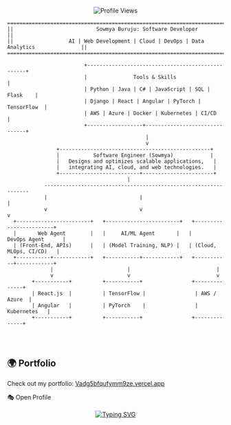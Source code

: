 <p align="center">
	<img src="https://komarev.com/ghpvc/?username=Sow2000-bot&style=plastic&color=blueviolet" alt="Profile Views"/>
</p>

~~~~~~~~~~~~~~~~~~~~~~~~~~~~~~~~~~~~~~~~~~~~~~~~~~~~~~~~~~~~~~~~~~~~~~~~~~~~~~~~~~~~~~~~~~~
===========================================================================================
||                           Sowmya Buruju: Software Developer                           ||
||                  AI | Web Development | Cloud | DevOps | Data Analytics               ||
===========================================================================================

                         +--------------------------------------------------+
                         |               Tools & Skills                    |
                         | Python | Java | C# | JavaScript | SQL | Flask    |
                         | Django | React | Angular | PyTorch | TensorFlow  |
                         | AWS | Azure | Docker | Kubernetes | CI/CD        |
                         +------------------+-------------------------------+
                                             |
                                             v
                +-------------------------------------------------+
                |           Software Engineer (Sowmya)            |
                |   Designs and optimizes scalable applications,   |
                |   integrating AI, cloud, and web technologies.   |
                +--------------------------+-----------------------+
                                       |
            -----------------------------------------------------------------
            |                              |                               |
            v                              v                               v
  +------------------------+   +------------------------+   +------------------------+
  |       Web Agent        |   |     AI/ML Agent       |   |       DevOps Agent      |
  | (Front-End, APIs)      |   | (Model Training, NLP) |   | (Cloud, MLOps, CI/CD)   |
  +-----------+------------+   +-----------+------------+   +-----------+------------+
              |                        |                            |
              v                        v                            v
        +-----------+          +-----------+                +--------------+
        | React.js  |          | TensorFlow |                | AWS / Azure  |
        | Angular   |          | PyTorch    |                | Kubernetes   |
        +-----------+          +-----------+                +--------------+




~~~~~~~~~~~~~~~~~~~~~~~~~~~~~~~~~~~~~~~~~~~~~~~~~~~~~~~~~~~~~~~~~~~~~~~~~~~~~~~~~~~~~~~~~~~

## 🌍 Portfolio
Check out my portfolio: [Vadg5bfqufymm9ze.vercel.app](https://vadg5bfqufymm9ze.vercel.app/)


<summary>🎭 Open Profile</summary>

<br>
<div align=center>
  <a href="https://git.io/typing-svg"><img src="https://readme-typing-svg.demolab.com/?font=VT323&size=35&duration=3500&pause=300&color=6A0572&center=true&vCenter=true&width=500&lines=Hey%2C+I+am+Sowmya;Welcome+to+My+GitHub+Profile;Software+Engineer+%26+AI+Enthusiast;AWS+%26+Azure+Certified;Python+%26+Fullstack+Developer;Always+Learning%2C+Always+Growing" alt="Typing SVG" /></a>
</div>



